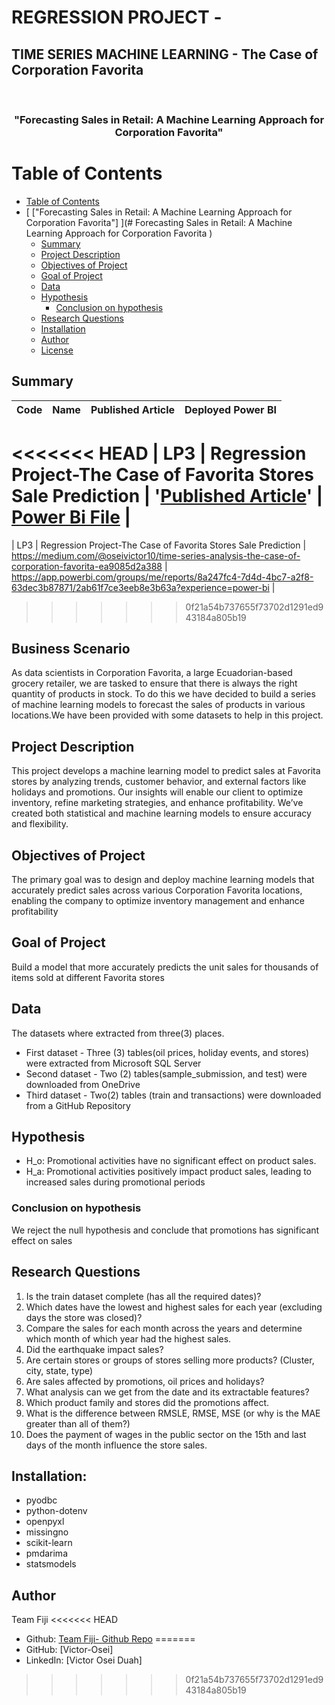 # REGRESSION PROJECT - 
## TIME SERIES MACHINE LEARNING - The Case of Corporation Favorita

<a name="readme-top"></a>

<div align="center">
  <br/>

  <h3><b>"Forecasting Sales in Retail: A Machine Learning Approach for Corporation Favorita"</b></h3>

</div>

#  Table of Contents

- [ Table of Contents](#-table-of-contents)
- [ \["Forecasting Sales in Retail: A Machine Learning Approach for Corporation Favorita"\] ](# Forecasting Sales in Retail: A Machine Learning Approach for Corporation Favorita )
    - [Summary ](#summary-)
    - [ Project Description ](#-project-Description-)
    - [Objectives of Project](#-objective-of-Project-)
    - [Goal of Project](#-goal-of-Project-)
    - [ Data ](#-data-)
    - [ Hypothesis ](#-hypothesis-)
        - [ Conclusion on hypothesis](#-conclusion-on-hypothesis-)
    - [ Research Questions ](#-research-Questions-)
    - [ Installation ](#-installation-)
    - [ Author ](#-author-)
    - [ License ](#-license-)


## Summary <a name="summary"></a>
| Code      | Name        | Published Article |  Deployed Power BI |
|-----------|-------------|:-------------:|------:|
<<<<<<< HEAD
| LP3 | Regression Project-The Case of Favorita Stores Sale Prediction | '[Published Article](https://medium.com/@akuaakonnor43/time-series-machine-learning-the-case-of-corporation-favorita-65a96b138f1b)'  | [Power Bi File](https://app.powerbi.com/links/9v5MW2poe2?ctid=4487b52f-f118-4830-b49d-3c298cb71075&pbi_source=linkShare) |
=======
| LP3 | Regression Project-The Case of Favorita Stores Sale Prediction | https://medium.com/@oseivictor10/time-series-analysis-the-case-of-corporation-favorita-ea9085d2a388  | https://app.powerbi.com/groups/me/reports/8a247fc4-7d4d-4bc7-a2f8-63dec3b87871/2ab61f7ce3eeb8e3b63a?experience=power-bi |
>>>>>>> 0f21a54b737655f73702d1291ed943184a805b19

## Business Scenario
As data scientists in Corporation Favorita, a large Ecuadorian-based grocery retailer, we are tasked to ensure that there is always the right quantity of products in stock.
To do this we have decided to build a series of machine learning models to forecast the sales of products in various locations.We have been provided with some datasets to help in this project.


## Project Description <a name="project-description"></a>
This project develops a machine learning model to predict sales at Favorita stores by analyzing trends, customer behavior, and external factors like holidays and promotions.
Our insights will enable our client to optimize inventory, refine marketing strategies, and enhance profitability. We’ve created both statistical and machine learning models to ensure accuracy and flexibility.
  

## Objectives of Project <a name="objectives-of-project"></a>
The primary goal was to design and deploy machine learning models that accurately predict sales across various Corporation Favorita locations, enabling the company to optimize inventory management and enhance profitability


## Goal of Project <a name="goal-of-project"></a>
Build a model that more accurately predicts the unit sales for thousands of items sold at different Favorita stores

## Data <a name="data"></a>
The datasets where extracted from three(3) places. 

* First dataset - Three (3) tables(oil prices, holiday events, and stores) were extracted from Microsoft SQL Server
* Second dataset - Two (2) tables(sample_submission, and test) were downloaded from OneDrive
* Third dataset - Two(2) tables (train and transactions) were downloaded from a GitHub Repository

## Hypothesis <a name="hypothesis"></a>
* H_o: Promotional activities have no significant effect on product sales.
* H_a: Promotional activities positively impact product sales, leading to increased sales during promotional periods

### Conclusion on hypothesis <a name="conclusion-on-hypothesis"></a>
We reject the null hypothesis and conclude that promotions has significant effect on sales

## Research Questions <a name="research-questions"></a>
1. Is the train dataset complete (has all the required dates)?
2. Which dates have the lowest and highest sales for each year (excluding days the store was closed)?
3. Compare the sales for each month across the years and determine which month of which year had the highest sales.
4. Did the earthquake impact sales?
5. Are certain stores or groups of stores selling more products? (Cluster, city, state, type)
6. Are sales affected by promotions, oil prices and holidays?
7. What analysis can we get from the date and its extractable features?
8. Which product family and stores did the promotions affect.
9. What is the difference between RMSLE, RMSE, MSE (or why is the MAE greater than all of them?)
10. Does the payment of wages in the public sector on the 15th and last days of the month influence the store sales.

## Installation: <a name="installation:"></a>
* pyodbc  
* python-dotenv
* openpyxl
* missingno
* scikit-learn
* pmdarima
* statsmodels

## Author <a name="author"></a>
Team Fiji
<<<<<<< HEAD
- Github: [Team Fiji- Github Repo](https://github.com/Victor-Osei/Time_Series_Analysis)
=======
- GitHub: [Victor-Osei]
- LinkedIn: [Victor Osei Duah]
>>>>>>> 0f21a54b737655f73702d1291ed943184a805b19
